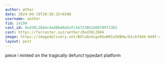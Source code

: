 ```yaml
---
author: æther
date: 2024-04-19T20:56:15+0200
username: aether
fid: 14199
cast_id: 0xd30c2b84c4ad8bd0a5afc167238b1b08789f13b5
cast: https://farcaster.xyz/aether/0xd30c2b84
image: https://imagedelivery.net/BXluQx4ige9GuW0Ia56BHw/b1cb7644-b68f-44e6-024e-65c05adc5300/original
layout: post
---
```


piece i minted
on the tragically defunct
typedart platform

<img src='https://imagedelivery.net/BXluQx4ige9GuW0Ia56BHw/b1cb7644-b68f-44e6-024e-65c05adc5300/original' alt='' referrerpolicy='no-referrer'/>
